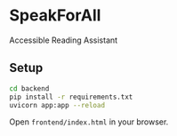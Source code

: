 # SpeakForAll
Accessible Reading Assistant

## Setup
```bash
cd backend
pip install -r requirements.txt
uvicorn app:app --reload
```
Open `frontend/index.html` in your browser.
